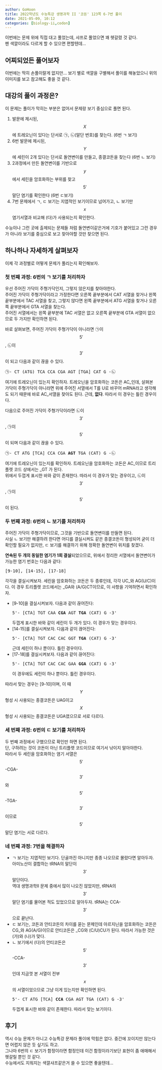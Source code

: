 ```yaml
---
author: GoHoon
title: 2022학년도 수능특강 생명과학 II '코돈' 123쪽 6-7번 풀이
date: 2021-05-09, 10:12
categories: [biology-ii,codon]
---
```

이번에는 문제 위에 직접 대고 풀었는데, 샤프로 풀었으면 꽤 헷갈렸 것 같다.   
펜 색깔이라도 다르게 할 수 있으면 편할텐데...   
<!-- Excerpt -->

## 어찌되었든 풀어보자
이번에는 딱히 손풀이랄게 없지만... 보기 별로 색깔을 구별해서 풀이를 해놓았으니 위의 이미지를 보고 참고해도 좋을 것 같다.

## 대강의 풀이 과정은?
이 문제는 풀이가 막히는 부분은 없어서 문제랑 보기 중심으로 풀면 된다.
1. 발문에 제시된, $$X$$에 트레오닌이 있다는 단서로 ㉠, ㉡(말단 번호)를 찾는다. (6번 ㄱ 보기)
2. 6번 발문에 제시된, $$Y$$에 세린이 2개 있다는 단서로 돌연변이를 만들고, 종결코돈을 찾는다 (6번 ㄴ 보기)
3. 2과정에서 만든 돌연변이를 기반으로 $$y$$에서 세린을 암호화하는 부위를 찾고 $$5'$$말단 염기를 확인한다 (6번 ㄷ보기)
4. 7번 문제에서 ㄱ, ㄷ 보기는 지엽적인 보기이므로 넘어가고, ㄴ 보기만 $$x$$ 염기서열과 비교해 (다)가 사용되는지 확인한다.

수능이나 그런 곳에 출제되는 문제들 처럼 돌연변이같은거에 기호가 붙어있고 그런 경우가 아니라 보기를 중심으로 보고 찾아야할 것만 찾으면 된다.   

## 하나하나 자세하게 살펴보자
이제 각 과정별로 어떻게 문제가 풀리는지 확인해보자.   

### 첫 번째 과정: 6번의 ㄱ 보기를 처리하자
우선 주어진 가닥이 주형가닥인지, 그렇지 않은지를 찾아야한다.   
주어진 가닥이 주형가닥이라고 가정한다면 오른쪽 끝부분에서 CAT 서열을 찾거나 왼쪽 끝부분에서 TAC 서열을 찾고, 그렇지 않다면 왼쪽 끝부분에서 ATG 서열을 찾거나 오른쪽 끝부분에서 GTA 서열을 찾는다.   
주어진 서열에서는 왼쪽 끝부분에 TAC 서열은 없고 오른쪽 끝부분에 GTA 서열이 없으므로 두 가지만 확인하면 된다.

바로 살펴보면, 주어진 가닥이 주형가닥이 아니라면 ㉠이 $$5'$$, ㉡이 $$3'$$이 되고 다음과 같이 끊을 수 있다.
<pre>㉠- CT (ATG) TCA CCA CGA AGT [TGA] CAT G -㉡</pre>

여기에 트레오닌이 있는지 확인하자. 트레오닌을 암호화하는 코돈은 AC_인데, 살펴본 가닥이 주형가닥이 아니라면 위에 주어진 서열에서 T를 U로 바꾸어 mRNA라고 생각해도 되기 때문에
바로 AC_서열을 찾아도 된다. 근데, **없다**. 따라서 이 경우는 틀린 경우이다.

다음으로 주어진 가닥이 주형가닥이라면 ㉡이 $$3'$$, ㉠이 $$5'$$이 되며 다음과 같이 끊을 수 있다.
<pre>㉠- CT ATG [TCA] CCA CGA <b>AGT</b> TGA (CAT) G -㉡</pre>

여기에 트레오닌이 있는지를 확인하자. 트레오닌을 암호화하는 코돈은 AC_이므로 트리플렛 코드 상에서는 _GT 가 된다.   
위에서 두껍게 표시한 바와 같이 존재한다. 따라서 이 경우가 맞는 경우이고, ㉡이 $$3'$$, ㉠이 $$5'$$이 된다.   

### 두 번째 과정: 6번의 ㄴ 보기를 처리하자
주어진 가닥이 주형가닥이므로, 그것을 기반으로 돌연변이를 만들면 된다.   
사실 ㄴ 보기만 해결하려 한다면 어디를 결실시켜도 같은 종결코돈이 형성되어 굳이 더 확인할 필요가 없지만, ㄷ 보기를 해결하기 위해 정확한 돌연변이 위치를 찾겠다.   

**연속된 두 개의 동일한 염기가 1회 결실**되었으므로, 위에서 정리한 서열에서 돌연변이가 가능한 염기 번호는 다음과 같다:
<pre>[9-10], [14-15], [17-18]</pre>

각각을 결실시켜보자. 세린을 암호화하는 코돈은 두 종류인데, 각각 UC_와 AG(U/C)이다. 이 경우 트리플렛 코드에서는 _GA와 (A/G)CT이므로, 이 사항을 기억하면서 확인하자.
- [9-10]을 결실시켜보자. 다음과 같이 끊어진다:
  <pre>5'- [CTA] TGT CAA <b>CGA</b> AGT <b>TGA</b> (CAT) G -3'</pre>
  두껍게 표시한 바와 같이 세린이 두 개가 있다. 이 경우가 맞는 경우이다.
- [14-15]를 결실시켜보자. 다음과 같이 끊어진다:
  <pre>5'- [CTA] TGT CAC CAC GGT <b>TGA</b> (CAT) G -3'</pre>
  근데 세린이 하나 뿐이다. 틀린 경우이다.
- [17-18]를 결실시켜보자. 다음과 같이 끊어진다:
  <pre>5'- [CTA] TGT CAC CAC GAA <b>GGA</b> (CAT) G -3'</pre>
  이 경우에도 세린이 하나 뿐이다. 틀린 경우이다.

따라서 맞는 경우는 [9-10]이며, 이 때 $$Y$$ 형성 시 사용되는 종결코돈은 UAG이고 $$X$$ 형성 시 사용되는 종결코돈은 UGA였으므로 서로 다르다.   

### 세 번째 과정: 6번의 ㄷ 보기를 처리하자
두 번째 과정에서 구했으므로 확인만 하면 된다.   
단, 구하려는 것이 코돈이 아닌 트리플렛 코드이므로 여기서 낚이지 말아야한다.   
따라서 두 세린을 암호화하는 염기 서열은 $$5'$$-CGA-$$3'$$와 $$5'$$-TGA-$$3'$$이므로 $$5'$$말단 염기는 서로 다르다.   

### 네 번째 과정: 7번을 해결하자
- ㄱ 보기는 지엽적인 보기다. 단골까진 아니지만 종종 나오므로 몰랐다면 알아두자. 아미노산이 결합하는 tRNA의 말단이 $$3'$$말단이다.   
  역대 생명과학II 문제 중에서 많이 나오진 않았지만, tRNA의 $$3'$$말단 염기를 물어본 적도 있었으므로 알아두자. tRNA는 CCA-$$3'$$ 으로 끝난다.   
- ㄷ 보기는, 코돈과 안티코돈의 차이를 묻는 문제인데 아르지닌을 암호화하는 코돈은 CG_와 AG(A/G)이므로 안티코돈은 _CG와 (C/U)CU가 된다. 따라서 가능한 것은 (가)와 (나)가 맞다.
- ㄴ 보기에서 (다)의 안티코돈은 $$5'$$-CCA-$$3'$$인데 지금껏 본 서열이 전부 $$x$$의 서열이었으므로 그냥 이게 있는지만 확인하면 된다. 
  <pre>5'- CT ATG [TCA] <b>CCA</b> CGA AGT TGA (CAT) G -3'</pre>
  두껍게 표시한 바와 같이 존재한다. 따라서 맞는 보기이다.
   
## 후기
역시 수능 문제가 아니고 수능특강 문제라 풀이에 막힘은 없다. 중간에 꼬이지만 않는다면 어렵지 않은 듯 싶기도 하고.   
그나마 6번의 ㄷ 보기가 함정이라면 함정인데 이건 함정이라기보단 표현이 좀 애매해서 헷갈릴 뿐인 것 같다.   
수능에서도 지워지는 색깔샤프같은거 쓸 수 있으면 좋을텐데...
